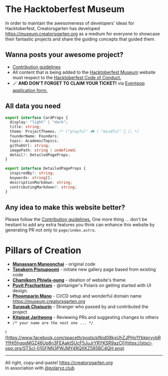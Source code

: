 # The Hacktoberfest Museum

In order to maintain the awesomeness of developers' ideas for Hacktoberfest, Creatorsgarten has developed https://museum.creatorsgarten.org as a medium for everyone to showcase their fantastic projects and share the guiding concepts that guided them.

## Wanna posts your awesome project?

- [Contribution guidelines](CONTRIBUTING.MD)
- All content that is being added to the [Hacktoberfest Museum](https://museum.creatorsgarten.org) website must respect to the [Hacktoberfest Code of Conduct.](https://do.co/hacktoberconduct)
- 🪄 **AND DON'T FORGET TO CLAIM YOUR TICKET!** via [Eventpop application form.](https://www.eventpop.me/events/13854/application_forms/845/applicants/new)

## All data you need

```ts
export interface CardProps {
  display: "light" | "dark";
  title: string;
  theme: ProjectThemes; /* ("playful" 🎮 | "mindful" 🧠 ); */
  founderName: Founders;
  topic: AcademicTopics;
  githubUrl: string;
  imagePath: string | undefined;
  detail?: DetailedPageProps;
}

export interface DetailedPageProps {
  inspiredBy?: string;
  keywords: string[];
  descriptionMarkdown: string;
  contributingMarkdown?: string;
}
```

## Any idea to make this website better?

Please follow the [Contribution guidelines.](CONTRIBUTING.MD) One more thing ... don't be hesitant to add any extra features you think can enhance this website by generating PR not only to `page/index.astro`.
<br />

# Pillars of Creation

- [**Manassarn Manoonchai**](https://github.com/narze) - original code
- [**Tanakorn Pisnupoomi**](https://github.com/intaniger) - initiate new gallery page based from existing code
- [**Chamikorn Phiwla-oung**](https://github.com/Jabont) - ideation of website's theme
- [**Puvit Pracharktam**](https://github.com/pondspective) - @intaniger's Polaris on getting started with UI design.
- [**Phoomparin Mano**](https://github.com/heypoom) - CI/CD setup and wonderful domain name https://museum.creatorsgarten.org
- [**Surasak Chaisurin**](https://github.com/ryanrw) - Stranger who passed by and contributed the project
- [**Kitpipat Jaritwong**](https://github.com/gusb3ll) - Reviewing PRs and suggesting changes to others
- `/* your name are the next one ... */`

![https://www.facebook.com/spaceth/posts/pfbid08ksUhZJPHo1YbkprvybRYfHj5hgqsMGZ46Up8n3FEAaktSUcF5JuJrYRYKSR9azCl](https://stsci-opo.org/STScI-01GFNN3PWJMY4RQXKZ585BC4QH.png)

---

All right, copy-and-paste! https://creatorsgarten.org <br />
In association with [@polaryz.club](https://www.instagram.com/polaryz.club/)
